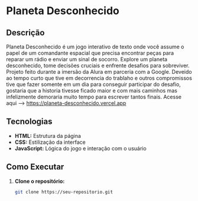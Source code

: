 # Planeta Desconhecido

## Descrição
Planeta Desconhecido é um jogo interativo de texto onde você assume o papel de um comandante espacial que precisa encontrar peças para reparar um rádio e enviar um sinal de socorro. Explore um planeta desconhecido, tome decisões cruciais e enfrente desafios para sobreviver.
Projeto feito durante a imersão da Alura em parceria com a Google. Deveido ao tempo curto que tive  em decorrencia do trablaho e outros compromissos tive que fazer somente em um dia para conseguir participar do desafio, gostaria que a historia tivesse ficado maior e com mais caminhos mas infelizmente demoraria muito tempo para escrever tantos finais.
Acesse aqui --> https://planeta-desconhecido.vercel.app

## Tecnologias
* **HTML:** Estrutura da página
* **CSS:** Estilização da interface
* **JavaScript:** Lógica do jogo e interação com o usuário

## Como Executar
1. **Clone o repositório:**
   ```bash
   git clone https://seu-repositorio.git
